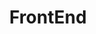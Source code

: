 ---
layout: category
category: FrontEnd
title : FrontEnd
feature_image: FrontEnd-thumbnail.jpg
include_cta_btn: false
---